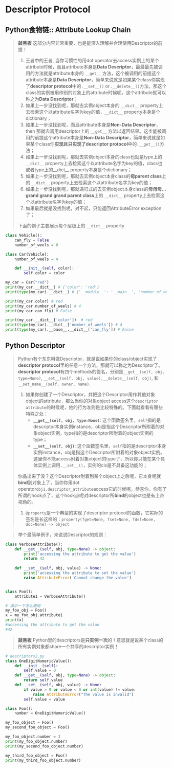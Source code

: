 # Descriptor Protocol

## Python食物链:: Attribute Lookup Chain
> **敲黑板** 这部分内容非常重要，也是能深入理解并合理使用Descriptor的前提！
>1. 王者中的王者, 当你习惯性的用dot operator去access实例上的某个attribute时候，而且attribute本身是**Data Descriptor**，最最最先被调用的方法就是attribute本身的 `__get__` 方法，这个被调用的前提这个attribute本身是**Data Descriptor**，简单来说就是如果某个class你实现了**descriptor protocol**中的`.__set__()` or .`__delete__()`方法，那这个class的实例被用作别的对象上的attribute时候呢，这个attribute就可以称之为**Data Descriptor**；
>1. 如果上一步没找到呢，那就去实例object本身的 `__dict__` property上去检索这个以attribute名字为key的值，`__dict__` property本身是个dictionary；
>1. 如果上一步没找到呢，而且attribute本身是**Non-Data Descriptor**，then 那就去调用descriptor上的 `__get__` 方法以返回结果。这步能被调用的前提这个attribute本身是**Non-Data Descriptor**，简单来说就是如果某个class你**实现且只实现了descriptor protocol**中的`.__get__()`方法；
>1. 如果上一步没找到呢，那就去实例object本身的class也就是type上的 `__dict__` property上去检索这个以attribute名字为key的值，class也或者type上的__dict__ property本身是个dictionary；
>1. 如果上一步没找到呢，那就去实例object本身class的**母parent class**上的 `__dict__` property上去检索这个以attribute名字为key的值；
>1. 如果上一步没找到呢，那就递归式的去实例object本身class的**母母母... grand grand grand parent class**上的 `__dict__` property上去检索这个以attribute名字为key的值；
>1. 如果最后就是没找到呢，对不起，只能返回AttributeError exception了；
>
> 下面的例子主要展示每个层级上的 `__dict__` property
```python
class Vehicle():
    can_fly = False
    number_of_weels = 0

class Car(Vehicle):
    number_of_weels = 4

    def __init__(self, color):
        self.color = color

my_car = Car("red")
print(my_car.__dict__) # {'color': 'red'}
print(type(my_car).__dict__) # {'__module__': '__main__', 'number_of_weels': 4, '__init__': <function Car.__init__ at 0x10fdeaea0>, '__doc__': None}

print(my_car.color) # red
print(my_car.number_of_weels) # 4
print(my_car.can_fly) # False

print(my_car.__dict__['color'])  # red
print(type(my_car).__dict__['number_of_weels']) # 4
print(type(my_car).__base__.__dict__['can_fly']) # False

```

## Python Descriptor
> Python有个东东叫做Descriptor，就是说如果你的class/object实现了**descriptor protocol**里的任意一个方法，那就可以称之为Descriptor了。**descriptor protocol**有四个methods的签名，分别是`__get__(self, obj, type=None)`, `__set__(self, obj, value)`, `__delete__(self, obj)`, 和`__set_name__(self, owner, name)`.
>1. 如果你创建了一个Descriptor，并把这个Descriptor用作其他对象object的attribute，那么当你的对象object access这个`descriptor attribute`的时候呢，他的行为准则是比较特殊的。下面就看看有哪些特殊之处：
>       * **`__get__(self, obj, type=None)`**: 这个函数签名里，`self`指的是descriptor本身实例instance，obj是指这个Descriptor所附着的对象object实例，type指的是descriptor所附着的object实例的type；
>       * **`__set__(self, obj)`**: 这个函数签名里，`self`指的是descriptor本身实例instance，obj是指这个Descriptor所附着的对象object实例。这里你不能access附着对象object的type了，所以你只能在某个具体实例上调用`.__set__()`，实例的cls是不具备这功能的；
>
> 你品出来了没？这个Descriptor附着到某个object上之后呢，它本身呢就**bind**到对象上了，当你你用dot operator`obj1.descriptor_attribute`access它的时候呢，恭喜你，你有了所谓的hook点了，这个hook点呢对descriptor所**bind**的object也是有上帝视角的。
>1. `@property`是一个典型的实现了descriptor protocol的函数，它实际的签名是长这样的：`property(fget=None, fset=None, fdel=None, doc=None) -> object`
>

>举个最简单例子，来说说Descriptor的规则：
```python
class VerboseAttribute():
    def __get__(self, obj, type=None) -> object:
        print('accessing the attribute to get the value')
        return 42
        
    def __set__(self, obj, value) -> None:
        print('accessing the attribute to set the value')
        raise AttributeError('Cannot change the value')


class Foo():
    attribute1 = VerboseAttribute()

# 演示一下怎么使用
my_foo_obj = Foo()
x = my_foo_obj.attribute1
print(x)
#accessing the attribute to get the value
#42
```


> **敲黑板** Python里的descriptors是**只实例一次**的！意思就是说某个class的所有实例对象都share一个共享的descriptor实例！
```python
# descriptors2.py
class OneDigitNumericValue():
    def __init__(self):
        self.value = 0
    def __get__(self, obj, type=None) -> object:
        return self.value
    def __set__(self, obj, value) -> None:
        if value > 9 or value < 0 or int(value) != value:
            raise AttributeError("The value is invalid")
        self.value = value

class Foo():
    number = OneDigitNumericValue()

my_foo_object = Foo()
my_second_foo_object = Foo()

my_foo_object.number = 3
print(my_foo_object.number)
print(my_second_foo_object.number)

my_third_foo_object = Foo()
print(my_third_foo_object.number)
```